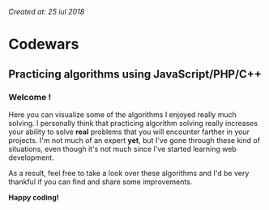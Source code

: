 *Created at: 25 iul 2018*

# Codewars
Practicing algorithms using JavaScript/PHP/C++
 ---
 
### Welcome !

 Here you can visualize some of the algorithms I enjoyed really much solving. I personally think that practicing algorithm solving really increases your ability to solve **real** problems that you will encounter farther in your projects. I'm not much of an expert __yet__, but I've gone through these kind of situations, even though it's not much since I've started learning web development.
 
 As a result, feel free to take  a look over these algorithms and I'd be very thankful if you can find and share some improvements.
 
 **Happy coding!**
